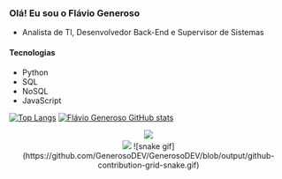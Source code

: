 ### Olá! Eu sou o Flávio Generoso

- Analista de TI, Desenvolvedor Back-End e Supervisor de Sistemas

#### Tecnologias
- Python
- SQL
- NoSQL
- JavaScript

[![Top Langs](https://github-readme-stats.vercel.app/api?username=GenerosoDEV&theme=algolia&show_icons=true)](https://github.com/GenerosoDEV)
[![Flávio Generoso GitHub stats](https://github-readme-stats.vercel.app/api/top-langs?username=GenerosoDEV&hide=&theme=algolia&show_icons=true)](https://github.com/GenerosoDEV)
<div align="center"> 
  <a href="https://www.linkedin.com/in/flaviogeneroso/" target="_blank"><img src="https://img.shields.io/badge/-LinkedIn-%230077B5?style=for-the-badge&logo=linkedin&logoColor=white" target="_blank"></a> <br>
  <a href="https://instagram.com/flaviogenerosoo" target="_blank"><img src="https://img.shields.io/badge/-Instagram-%23E4405F?style=for-the-badge&logo=instagram&logoColor=white" target="_blank"></a>
  ![snake gif](https://github.com/GenerosoDEV/GenerosoDEV/blob/output/github-contribution-grid-snake.gif)
</div>
